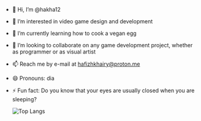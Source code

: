 - 👋 Hi, I’m @hakha12
- 👀 I’m interested in video game design and development
- 🌱 I’m currently learning how to cook a vegan egg
- 💞️ I’m looking to collaborate on any game development project, whether as programmer or as visual artist
- 📫 Reach me by e-mail at hafizhkhairy@proton.me
- 😄 Pronouns: dia
- ⚡ Fun fact: Do you know that your eyes are usually closed when you are sleeping?

  ![Top Langs](https://github-readme-stats.vercel.app/api/top-langs/?username=hakha12&size_weight=0.5&count_weight=0.5&theme=transparent&card_width=600)

<!---
hakha12/hakha12 is a ✨ special ✨ repository because its `README.md` (this file) appears on your GitHub profile.
You can click the Preview link to take a look at your changes.
--->
